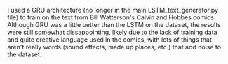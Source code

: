 I used a GRU architecture (no longer in the main LSTM_text_generator.py file) to train on the text from Bill Watterson's Calvin and Hobbes comics. Although
GRU was a little better than the LSTM on the dataset, the results were still somewhat dissappointing, likely due to the lack of training data and quite creative
language used in the comics, with lots of things that aren't really words (sound effects, made up places, etc.) that add noise to the dataset.
